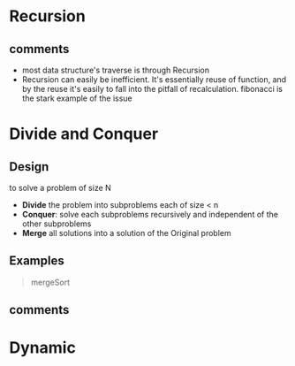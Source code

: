 # Recursion
## comments
- most data structure's traverse is through Recursion
- Recursion can easily be inefficient. It's essentially reuse of function, and by the reuse it's easily to fall into the pitfall of recalculation. fibonacci is the stark example of the issue
# Divide and Conquer
## Design
to solve a problem of size N
- **Divide** the problem into subproblems each of size < n
- **Conquer**: solve each subproblems recursively and independent of the other subproblems
- **Merge** all solutions into a solution of the Original problem
## Examples
> mergeSort
> 
## comments
# Dynamic 
